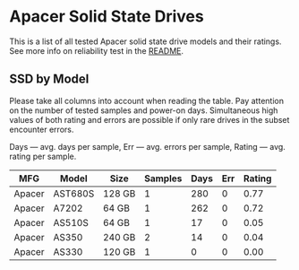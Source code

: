 Apacer Solid State Drives
=========================

This is a list of all tested Apacer solid state drive models and their ratings. See
more info on reliability test in the [README](https://github.com/linuxhw/SMART).

SSD by Model
------------

Please take all columns into account when reading the table. Pay attention on the
number of tested samples and power-on days. Simultaneous high values of both rating
and errors are possible if only rare drives in the subset encounter errors.

Days   — avg. days per sample,
Err    — avg. errors per sample,
Rating — avg. rating per sample.

| MFG       | Model              | Size   | Samples | Days  | Err   | Rating |
|-----------|--------------------|--------|---------|-------|-------|--------|
| Apacer    | AST680S            | 128 GB | 1       | 280   | 0     | 0.77   |
| Apacer    | A7202              | 64 GB  | 1       | 262   | 0     | 0.72   |
| Apacer    | AS510S             | 64 GB  | 1       | 17    | 0     | 0.05   |
| Apacer    | AS350              | 240 GB | 2       | 14    | 0     | 0.04   |
| Apacer    | AS330              | 120 GB | 1       | 0     | 0     | 0.00   |
